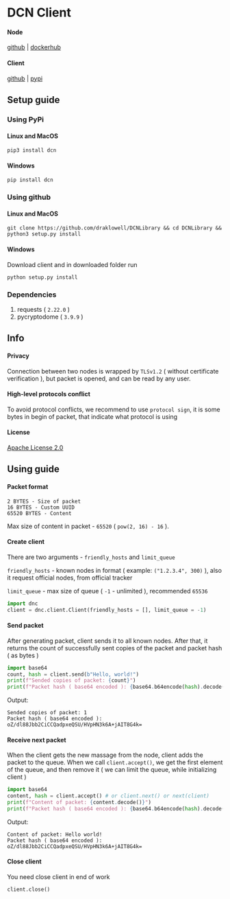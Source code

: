 # DCN Client
#### Node
[github](https://github.com/draklowell/DCNNode) | [dockerhub](https://hub.docker.com/r/draklowell/dcn)
#### Client
[github](https://github.com/draklowell/DCNLibrary/) | [pypi](https://pypi.org/project/dcn/)
## Setup guide
### Using PyPi
#### Linux and MacOS
```
pip3 install dcn
```
#### Windows
```
pip install dcn
```
### Using github
#### Linux and MacOS
```
git clone https://github.com/draklowell/DCNLibrary && cd DCNLibrary && python3 setup.py install
```
#### Windows
Download client and in downloaded folder run
```
python setup.py install
```
### Dependencies
1. requests ( `2.22.0` )
2. pycryptodome ( `3.9.9` )
## Info
#### Privacy
Connection between two nodes is wrapped by `TLSv1.2` ( without certificate verification ), but packet is opened, and can be read by any user.
#### High-level protocols conflict
To avoid protocol conflicts, we recommend to use `protocol sign`, it is some bytes in begin of packet, that indicate what protocol is using
#### License
[Apache License 2.0](LICENSE)
## Using guide
#### Packet format
```
2 BYTES - Size of packet
16 BYTES - Custom UUID
65520 BYTES - Content
```
Max size of content in packet - `65520` ( `pow(2, 16) - 16` ).

#### Create client
There are two arguments - `friendly_hosts` and `limit_queue`

`friendly_hosts` - known nodes in format ( example: `("1.2.3.4", 300)` ), also it request official nodes, from official tracker

`limit_queue` - max size of queue ( `-1` - unlimited ), recommended `65536`
```python
import dnc
client = dnc.client.Client(friendly_hosts = [], limit_queue = -1)
```
#### Send packet
After generating packet, client sends it to all known nodes. After that, it returns the count of successfully sent copies of the packet and packet hash ( as bytes )
```python
import base64
count, hash = client.send(b"Hello, world!")
print(f"Sended copies of packet: {count}")
print(f"Packet hash ( base64 encoded ): {base64.b64encode(hash).decode()}")
```
Output:
```
Sended copies of packet: 1
Packet hash ( base64 encoded ): oZ/dl88Jbb2CiCCQadpxeQSU/HVpHN3k6A+jAIT8G4k=
```
#### Receive next packet
When the client gets the new massage from the node, client adds the packet to the queue. When we call `client.accept()`, we get the first element of the queue, and then remove it ( we can limit the queue, while initializing client )
```python
import base64
content, hash = client.accept() # or client.next() or next(client)
print(f"Content of packet: {content.decode()}")
print(f"Packet hash ( base64 encoded ): {base64.b64encode(hash).decode()}")
```
Output:
```
Content of packet: Hello world!
Packet hash ( base64 encoded ): oZ/dl88Jbb2CiCCQadpxeQSU/HVpHN3k6A+jAIT8G4k=
```

#### Close client
You need close client in end of work
```python
client.close()
```